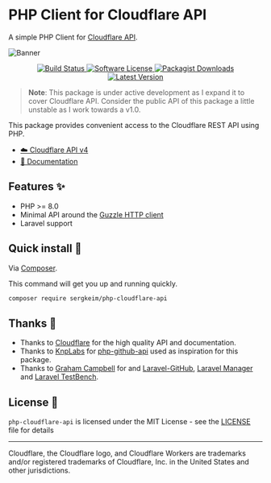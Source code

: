 # PHP Client for Cloudflare API

A simple PHP Client for [Cloudflare API](https://developers.cloudflare.com/api/).

![Banner](https://repository-images.githubusercontent.com/839240046/29efc427-1f2c-4248-9b1f-b006699d344b)

<p align="center">
    <a href="https://github.com/sergkeim/php-cloudflare-api/actions?query=workflow%3ATests">
        <img src="https://img.shields.io/github/actions/workflow/status/sergkeim/php-cloudflare-api/tests.yml?label=Tests&style=flat-square" alt="Build Status"/>
    </a>
    <a href="LICENSE">
        <img src="https://img.shields.io/badge/license-MIT-brightgreen?style=flat-square" alt="Software License"/>
    </a>
    <a href="https://packagist.org/packages/sergkeim/php-cloudflare-api">
        <img src="https://img.shields.io/packagist/dt/sergkeim/php-cloudflare-api?style=flat-square" alt="Packagist Downloads"/>
    </a>
    <a href="https://github.com/sergkeim/php-cloudflare-api/releases">
        <img src="https://img.shields.io/github/release/sergkeim/php-cloudflare-api?style=flat-square" alt="Latest Version"/>
    </a>
</p>

> **Note**: This package is under active development as I expand it to cover Cloudflare API. Consider the public API of this package a little unstable as I work towards a v1.0.

This package provides convenient access to the Cloudflare REST API using PHP.

- [☁️ Cloudflare API v4](https://developers.cloudflare.com/api/)
- [📄 Documentation](https://php-cloudflare-api.nuxt.space/)

## Features ✨

* PHP >= 8.0
* Minimal API around the [Guzzle HTTP client](https://github.com/guzzle/guzzle)
* Laravel support

## Quick install 🚀

Via [Composer](https://getcomposer.org).

This command will get you up and running quickly.

```bash
composer require sergkeim/php-cloudflare-api
```

## Thanks 🙏

* Thanks to [Cloudflare](https://developers.cloudflare.com/api/) for the high quality API and documentation.
* Thanks to [KnpLabs](https://github.com/KnpLabs) for [php-github-api](https://github.com/KnpLabs/php-github-api) used as inspiration for this package.
* Thanks to [Graham Campbell](https://github.com/GrahamCampbell) for and [Laravel-GitHub](https://github.com/GrahamCampbell/Laravel-GitHub), [Laravel Manager](https://github.com/GrahamCampbell/Laravel-Manager?tab=readme-ov-file) and [Laravel TestBench](https://github.com/GrahamCampbell/Laravel-TestBench).

## License 📎

`php-cloudflare-api` is licensed under the MIT License - see the [LICENSE](./LICENSE) file for details

---

Cloudflare, the Cloudflare logo, and Cloudflare Workers are trademarks and/or registered trademarks of Cloudflare, Inc. in the United States and other jurisdictions.